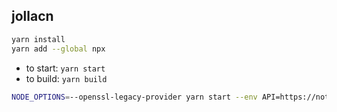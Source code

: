 ## jollacn ##

```bash
yarn install
yarn add --global npx
```

*   to start: `yarn start`
*   to build: `yarn build`

```bash
NODE_OPTIONS=--openssl-legacy-provider yarn start --env API=https://notexists.top
```